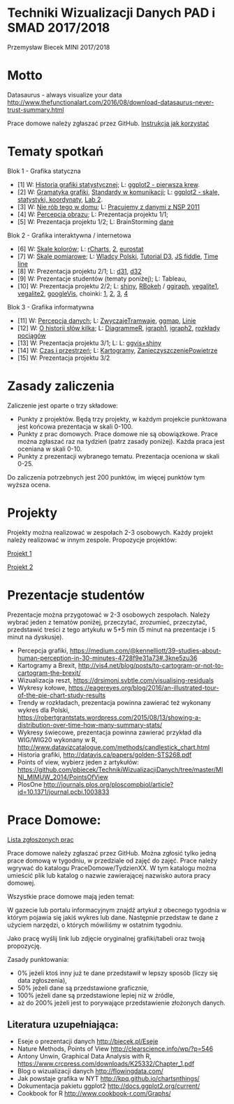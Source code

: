 # Techniki Wizualizacji Danych PAD i SMAD 2017/2018

Przemysław Biecek
MINI 2017/2018

# Motto

Datasaurus - always visualize your data 
http://www.thefunctionalart.com/2016/08/download-datasaurus-never-trust-summary.html

Prace domowe należy zgłaszać przez GitHub. [Instrukcja jak korzystać](http://pbiecek.github.io/Przewodnik/Programowanie/jak_korzystac_z_serwisu_github_i_waffle.html)

# Tematy spotkań

Blok 1 - Grafika statyczna

* [1] W: [Historia grafiki statystycznej](http://biecek.pl/Eseje/indexHistoria.html); L: [ggplot2 - pierwsza krew](https://pbiecek.gitbooks.io/przewodnik/content/Wizualizacja/jak_tworzyc_wykresy_ggplot2.html).
* [2] W: [Gramatyka grafiki](http://biecek.pl/Eseje/indexGramatyka.html), [Standardy w komunikacji](http://www.ibcs-a.org/); L: [ggplot2 - skale, statystyki, koordynaty](https://pbiecek.gitbooks.io/przewodnik/content/Wizualizacja/jak_tworzyc_wykresy_ggplot2.html), [Lab 2](Materialy/lab2.md).
* [3] W: [Nie rób tego w domu](http://biecek.pl/Eseje/indexPomylka.html); L: [Pracujemy z danymi z NSP 2011](http://stat.gov.pl/spisy-powszechne/nsp-2011/nsp-2011-wyniki/)
* [4] W: [Percepcja obrazu](http://biecek.pl/Eseje/indexObraz.html); L: Prezentacja projektu 1/1;
* [5] W: Prezentacja projektu 1/2; L: BrainStorming [dane](https://www.dropbox.com/s/fuo4mveq499mzep/votes.rda)

Blok 2 - Grafika interaktywna / internetowa

* [6] W: [Skale kolorów](http://biecek.pl/Eseje/indexKolory.html); L: [rCharts](http://pbiecek.github.io/Przewodnik/Wizualizacja/jak_tworzyc_interaktywne_wykresy.html), [2](https://github.com/pbiecek/TechnikiWizualizacjiDanych/tree/master/MINI_MIMUW_2014/materialy_z_wykladow_i_lab/plotly), [eurostat](https://github.com/rOpenGov/eurostat/blob/master/vignettes/2015-RJournal/lahti-huovari-kainu-biecek.md)
* [7] W: [Skale pomiarowe](http://biecek.pl/Eseje/indexKuchnia.html); L: [Wladcy Polski](https://pl.wikipedia.org/wiki/W%C5%82adcy_Polski), [Tutorial D3](http://vadim.ogievetsky.com/IntroD3/#1), [JS fiddle](https://jsfiddle.net/), [Time line](https://github.com/jiahuang/d3-timeline)
* [8] W: Prezentacja projektu 2/1; L: [d31](https://raw.githubusercontent.com/pbiecek/TechnikiWizualizacjiDanych/master/MINI_2016/Zajecia/pisa.html), [d32](https://raw.githubusercontent.com/pbiecek/TechnikiWizualizacjiDanych/master/MINI_2016/Zajecia/timelines.html)
* [9] W: Prezentacje studentów (tematy poniżej); L: Tableau, 
* [10] W: Prezentacja projektu 2/2; L: [shiny](http://pbiecek.github.io/Przewodnik/Programowanie/jak_tworzyc_aplikajce.html), [RBokeh](http://hafen.github.io/rbokeh/#preview) / [ggiraph](https://github.com/davidgohel/ggiraph), [vegalite1](https://github.com/hrbrmstr/vegalite), [vegalite2](https://idl.cs.washington.edu/files/2017-VegaLite-InfoVis.pdf), [googleVis](http://www.magesblog.com/2016/09/googlevis-061-on-cran.html), choinki: [1](http://simplystatistics.org/wp-content/uploads/2012/12/xmas.png), [2](http://smarterpoland.pl/wp-content/uploads/2015/12/cars-1015x1024.png), [3](http://smarterpoland.pl/wp-content/uploads/2015/12/ctree-1024x957.png), [4](http://smarterpoland.pl/wp-content/uploads/2014/12/Screen-Shot-2014-12-19-at-23.28.01-300x283.png)

Blok 3 - Grafika informatywna

* [11] W: [Percepcja danych](http://biecek.pl/Eseje/indexDane.html); L: [ZwyczajeTramwaje](https://www.dropbox.com/s/1egykiaefhmz5v4/wybraneKolumny.rda?dl=0), [ggmap](http://stat405.had.co.nz/ggmap.pdf), [Linie](https://www.dropbox.com/s/oqrduyarze5z4v8/linie.zip?dl=0)
* [12] W: [O historii słów kilka](http://biecek.pl/Eseje/indexHistoria.html); L: [DiagrammeR](https://github.com/rich-iannone/DiagrammeR), [igraph1](http://kateto.net/networks-r-igraph), [igraph2](http://kateto.net/network-visualization), [rozkłady pociągów](http://marlenacompton.com/?tag=edward-tufte)
* [13] W: Prezentacja projektu 3/1; L: L: [ggvis+shiny](http://ggvis.rstudio.com/interactivity.html)
* [14] W: [Czas i przestrzeń](http://biecek.pl/Eseje/indexDroga.html); L: [Kartogramy](https://github.com/pbiecek/TechnikiWizualizacjiDanych/tree/master/MINI_MIMUW_2014/materialy_z_wykladow_i_lab/mapy), [ZanieczyszczeniePowietrze](https://github.com/pbiecek/TechnikiWizualizacjiDanych/blob/master/MINI_2016/CiekaweDane/gios-pjp-zanieczyszczenie.csv)
* [15] W: Prezentacja projektu 3/2


# Zasady zaliczenia

Zaliczenie jest oparte o trzy składowe:

* Punkty z projektów. Będą trzy projekty, w każdym projekcie punktowana jest końcowa prezentacja w skali 0-100. 
* Punkty z prac domowych. Prace domowe nie są obowiązkowe. Prace można zgłaszać raz na tydzień (patrz zasady poniżej). Każda praca jest oceniana w skali 0-10.
* Punkty z prezentacji wybranego tematu. Prezentacja oceniona w skali 0-25.

Do zaliczenia potrzebnych jest 200 punktów, im więcej punktów tym wyższa ocena.



# Projekty

Projekty można realizować w zespołach 2-3 osobowych. 
Każdy projekt należy realizować w innym zespole. 
Propozycje projektów:

[Projekt 1](https://github.com/pbiecek/TechnikiWizualizacjiDanych2017/blob/master/Projekt_1/README.md)

[Projekt 2](https://github.com/pbiecek/TechnikiWizualizacjiDanych2017/blob/master/Projekt_2/README.md)


# Prezentacje studentów

Prezentacje można przygotować w 2-3 osobowych zespołach. Należy wybrać jeden z tematów poniżej, przeczytać, zrozumieć, przeczytać, przedstawić treści z tego artykułu w 5+5 min (5 minut na prezentacje i 5 minut na dyskusje).

* Percepcja grafiki, https://medium.com/@kennelliott/39-studies-about-human-perception-in-30-minutes-4728f9e31a73#.3kne5zu36
* Kartogramy a Brexit, http://vis4.net/blog/posts/to-cartogram-or-not-to-cartogram-the-brexit/
* Wizualizacja reszt, https://drsimonj.svbtle.com/visualising-residuals
* Wykresy kołowe, https://eagereyes.org/blog/2016/an-illustrated-tour-of-the-pie-chart-study-results
* Trendy w rozkładach, prezentacja powinna zawierać też wykonany wykres dla Polski, https://robertgrantstats.wordpress.com/2015/08/13/showing-a-distribution-over-time-how-many-summary-stats/
* Wykresy świecowe, prezentacja powinna zawierać przykład dla WIG/WIG20 wykonany w R, http://www.datavizcatalogue.com/methods/candlestick_chart.html
* Historia grafiki, http://datavis.ca/papers/golden-STS268.pdf
* Points of view, wybierz jeden z artykułów: https://github.com/pbiecek/TechnikiWizualizacjiDanych/tree/master/MINI_MIMUW_2014/PointsOfView
* PlosOne http://journals.plos.org/ploscompbiol/article?id=10.1371/journal.pcbi.1003833


# Prace Domowe:

[Lista zgłoszonych prac](https://docs.google.com/spreadsheets/d/1uN-aWYQNTzlGemBVOwhkPRrnH85xewBacJ-fzEr9Ghk/edit?usp=sharing)

Prace domowe należy zgłaszać przez GitHub. Można zgłosić tylko jedną prace domową w tygodniu, w przedziale od zajęć do zajęć. Prace należy wgrywać do katalogu PraceDomowe/TydzienXX. W tym katalogu można umieścić plik lub katalog o nazwie zawierającej nazwisko autora pracy domowej.

Wszystkie prace domowe mają jeden temat:

W gazecie lub portalu informacyjnym znajdź artykuł z obecnego tygodnia w którym pojawia się jakiś wykres lub dane.
Następnie przedstaw te dane z użyciem narzędzi, o których mówiliśmy w ostatnim tygodniu.

Jako pracę wyślij link lub zdjęcie oryginalnej grafiki/tabeli oraz twoją propozycję.

Zasady punktowania: 

- 0% jeżeli ktoś inny już te dane przedstawił w lepszy sposób (liczy się data zgłoszenia),
- 50% jeżeli dane są przedstawione graficznie,
- 100% jeżeli dane są przedstawione lepiej niż w źródle,
- aż do 200% jeżeli jest to porywające przedstawienie złożonych danych.


Literatura uzupełniająca:
-------------------------
* Eseje o prezentacji danych http://biecek.pl/Eseje
* Nature Methods, Points of View http://clearscience.info/wp/?p=546
* Antony Unwin, Graphical Data Analysis with R, https://www.crcpress.com/downloads/K25332/Chapter_1.pdf
* Blog o wizualizacji danych http://flowingdata.com/
* Jak powstaje grafika w NYT http://kpq.github.io/chartsnthings/
* Dokumentacja pakietu ggplot2 http://docs.ggplot2.org/current/
* Cookbook for R http://www.cookbook-r.com/Graphs/

